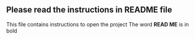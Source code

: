 ## Please read the instructions in README file
This file contains instructions to open the project
The word **READ ME** is in bold